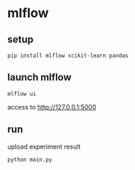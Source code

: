 # mlflow

## setup

```shell
pip install mlflow scikit-learn pandas
```

## launch mlflow

```shell
mlflow ui
```

access to http://127.0.0.1:5000

## run

upload experiment result

```shell
python main.py
```
